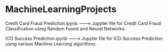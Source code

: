 # MachineLearningProjects

Credit Card Fraud Prediction.ipynb ---> Jupyter file for Credit Card Fraud Classification using Random Forest and Neural Networks.

ICO Success Prediction.ipynb ---> Jupyter file for ICO Success Prediction using various Machine Learning algorithms.
